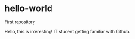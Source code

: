 # hello-world
First repository

Hello, this is interesting! IT student getting familiar with Github.
